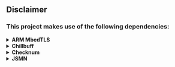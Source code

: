 ## Disclaimer
### This project makes use of the following dependencies:

<details>
<summary>
<strong>ARM MbedTLS</strong>
</summary>
<p>
This library makes use of the MbedTLS crypto/SSL library from ARM, which at the time of writing (03. February 2020) is stable at version 2.16.4, <a href="https://github.com/ARMmbed/mbedtls/blob/master/LICENSE">Apache-2.0 licensed</a> and available here: https://tls.mbed.org/download
</p>
<p>
All credits for MbedTLS go to ARM and <a href="https://github.com/ARMmbed/mbedtls/contributors">its contributors</a>.

---

#### [ARM MbedTLS](https://en.wikipedia.org/wiki/Mbed_TLS) GitHub Repo: https://github.com/ARMmbed/mbedtls
#### Used stable version 2.16.4: https://tls.mbed.org/download/start/mbedtls-2.16.4-apache.tgz

---
</p>
</details>

<details>
<summary>
<strong>Chillbuff</strong>
</summary>
<p>
This library makes use of chillbuff; a generic, lightweight, header-only dynamic-size array, which at the time of writing (03. February 2020) is <a href="https://github.com/GlitchedPolygons/chillbuff/blob/master/LICENSE">Apache-2.0 licensed</a> and available on GitHub.
</p>
<p>

---

#### Chillbuff GitHub Repo: https://github.com/GlitchedPolygons/chillbuff
#### Used commit: [`d5262716693db4e6dea5b9de81c479f7ca16b162`](https://github.com/GlitchedPolygons/chillbuff/tree/d5262716693db4e6dea5b9de81c479f7ca16b162)

---
</p>
</details>

<details>
<summary>
<strong>Checknum</strong>
</summary>
<p>
This library makes use of checknum; a single header containing a function for checking whether a given C-string contains an integer or a floating-point number. <a href="https://github.com/GlitchedPolygons/checknum/blob/master/LICENSE">Apache-2.0 licensed</a> at the time of writing (11. February 2020) and available on GitHub.
</p>
<p>

---

#### Chillbuff GitHub Repo: https://github.com/GlitchedPolygons/checknum
#### Used commit: [`7d64f5b698a7ef852435bbd5befbbc30a96734df`](https://github.com/GlitchedPolygons/checknum/tree/7d64f5b698a7ef852435bbd5befbbc30a96734df)

---
</p>
</details>

<details>
<summary>
<strong>JSMN</strong>
</summary>
<p>
This library makes use of JSMN; a minimalistic, lightweight, header-only JSON parser in C, which at the time of writing (03. February 2020) is <a href="https://github.com/zserge/jsmn/blob/master/LICENSE">MIT licensed</a> and available on GitHub.
</p>
<p>

---

#### JSMN GitHub Repo: https://github.com/zserge/jsmn
#### Used commit: [`85695f3d5903b1cd5b4030efe50db3b4f5f3c928`](https://github.com/zserge/jsmn/tree/85695f3d5903b1cd5b4030efe50db3b4f5f3c928)

---
</p>
</details>
